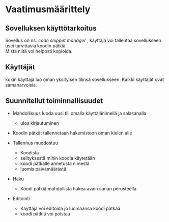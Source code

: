 # Vaatimusmäärittely

## Sovelluksen käyttötarkoitus

Sovellus on ns. *code snippet manager* , käyttäjä voi tallentaa sovellukseen usei tarvittavia koodin pätkiä.  
Mistä niitä voi helposti kopioida.

## Käyttäjät 

kukin käyttäjä luo oman yksityisen tilinsä sovellukseen.  Kaikki käyttäjät ovat samanarvoisia.

## Suunnitellut toiminnallisuudet

* Mahdollisuus luoda uusi tili omalla käyttäjänimellä ja salasanalla
	* ulos kirjautuminen

* Koodin pätkät tallennetaan hakemistoon oman kielen alle
* Tallennus muodostuu
	* Koodista
	* selityksestä mihin koodia käytetään
	* koodi pätkälle annetusta nimestä
	* luomis päivämäärästä

* Haku
	* Koodi pätkiä mahdollista hakea avain sanan perusteella

* Editointi
	* Käyttäjä voi editoida jo luomaansa koodi pätkää
	* koodi pätkiä voi poistaa